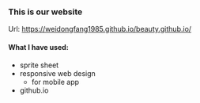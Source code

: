 ### This is our website
Url: https://weidongfang1985.github.io/beauty.github.io/

#### What I have used:
+ sprite sheet
+ responsive web design
  - for mobile app
+ github.io
